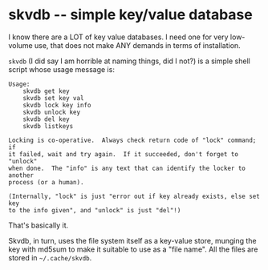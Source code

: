 # skvdb -- simple key/value database

I know there are a LOT of key value databases.  I need one for very low-volume
use, that does not make ANY demands in terms of installation.

`skvdb` (I did say I am horrible at naming things, did I not?) is a simple
shell script whose usage message is:

    Usage:
        skvdb get key
        skvdb set key val
        skvdb lock key info
        skvdb unlock key
        skvdb del key
        skvdb listkeys

    Locking is co-operative.  Always check return code of "lock" command; if
    it failed, wait and try again.  If it succeeded, don't forget to "unlock"
    when done.  The "info" is any text that can identify the locker to another
    process (or a human).

    (Internally, "lock" is just "error out if key already exists, else set key
    to the info given", and "unlock" is just "del"!)

That's basically it.

Skvdb, in turn, uses the file system itself as a key-value store, munging the
key with md5sum to make it suitable to use as a "file name".  All the files
are stored in `~/.cache/skvdb`.
